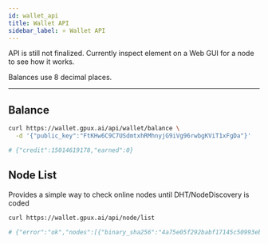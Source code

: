 ```yaml
---
id: wallet_api
title: Wallet API
sidebar_label: ⭐ Wallet API
---
```

API is still not finalized. Currently inspect element on a Web GUI for a node to see how it works.

Balances use 8 decimal places.

---

## Balance
```bash
curl https://wallet.gpux.ai/api/wallet/balance \
  -d '{"public_key":"FtKHw6C9C7USdmtxhRMhnyjG9iVg96rwbgKViT1xFgDa"}'

# {"credit":15014619178,"earned":0}
```

## Node List

Provides a simple way to check online nodes until DHT/NodeDiscovery is coded

```bash
curl https://wallet.gpux.ai/api/node/list

# {"error":"ok","nodes":[{"binary_sha256":"4a75e05f292babf17145c50993eb9a095556a19fd8a32638704e6d8ade6929c1","cost":{"cpu":314580,"disk":6900,"gpu":{},"ram":69420},"cpu_arch":"x86_64","farmer":"8eNQHcncG31ttdNZzZ31MtiUyEWXZ8WcYHvAHGRmrbav","identity":"8eNQHcncG31ttdNZzZ31MtiUyEWXZ8WcYHvAHGRmrbav","resources":{"cpu_avail":32,"cpu_total":32,"gpu_avail":[],"gpu_total":[],"ram_avail":128,"ram_total":128},"timestamp":1655238689,"version":"0.0.10"}]}
```